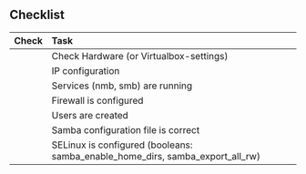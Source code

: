   ## Checklist

| Check		| Task
| :--		| :--
|			| Check Hardware (or Virtualbox-settings) 
|			| IP configuration
|			| Services (nmb, smb) are running
|			| Firewall is configured 
|			| Users are created
|			| Samba configuration file is correct
|			| SELinux is configured (booleans: samba_enable_home_dirs, samba_export_all_rw)
